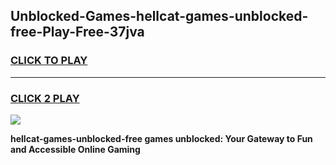 
## Unblocked-Games-hellcat-games-unblocked-free-Play-Free-37jva
<h3>
<a href="https://premium76.site?title=hellcat-games-unblocked-free&ref=09A">CLICK TO PLAY</a></h3>
<hr>

<h3>
<a href="https://premium76.site?title=hellcat-games-unblocked-free&ref=09A">CLICK 2 PLAY</a>
  
</h3>

<a href="https://premium76.site?title=hellcat-games-unblocked-free&ref=09A"><img src="https://clearcache.store/games.png"></a>


**hellcat-games-unblocked-free games unblocked: Your Gateway to Fun and Accessible Online Gaming**
